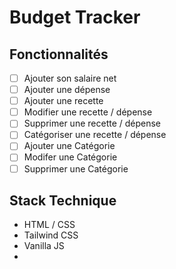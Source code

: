 # Budget Tracker

## Fonctionnalités

- [ ] Ajouter son salaire net
- [ ] Ajouter une dépense
- [ ] Ajouter une recette
- [ ] Modifier une recette / dépense
- [ ] Supprimer une recette / dépense
- [ ] Catégoriser une recette / dépense
- [ ] Ajouter une Catégorie
- [ ] Modifer une Catégorie
- [ ] Supprimer une Catégorie

## Stack Technique

- HTML / CSS
- Tailwind CSS
- Vanilla JS
-
